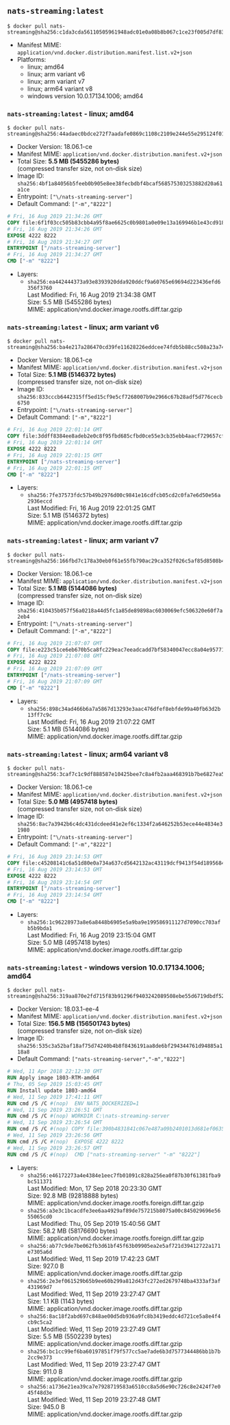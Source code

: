 ## `nats-streaming:latest`

```console
$ docker pull nats-streaming@sha256:c1da3cda56110505961948adc01e0a08b8b067c1ce23f005d7df83036d16e529
```

-	Manifest MIME: `application/vnd.docker.distribution.manifest.list.v2+json`
-	Platforms:
	-	linux; amd64
	-	linux; arm variant v6
	-	linux; arm variant v7
	-	linux; arm64 variant v8
	-	windows version 10.0.17134.1006; amd64

### `nats-streaming:latest` - linux; amd64

```console
$ docker pull nats-streaming@sha256:44adaec0bdce272f7aadafe0869c1108c2109e244e55e295124f01bf438822b9
```

-	Docker Version: 18.06.1-ce
-	Manifest MIME: `application/vnd.docker.distribution.manifest.v2+json`
-	Total Size: **5.5 MB (5455286 bytes)**  
	(compressed transfer size, not on-disk size)
-	Image ID: `sha256:4bf1a84056b5feeb0b905e8ee38fecbdbf4bcaf568575303253882d20a61a1ce`
-	Entrypoint: `["\/nats-streaming-server"]`
-	Default Command: `["-m","8222"]`

```dockerfile
# Fri, 16 Aug 2019 21:34:26 GMT
COPY file:6f1f03cc505b83cbb4a95f8ae6625c0b9801a0e09e13a169946b1e43cd91861c in /nats-streaming-server 
# Fri, 16 Aug 2019 21:34:26 GMT
EXPOSE 4222 8222
# Fri, 16 Aug 2019 21:34:27 GMT
ENTRYPOINT ["/nats-streaming-server"]
# Fri, 16 Aug 2019 21:34:27 GMT
CMD ["-m" "8222"]
```

-	Layers:
	-	`sha256:ea442444373a93e8393920dda920ddcf9a60765e69694d223436efd6356f3760`  
		Last Modified: Fri, 16 Aug 2019 21:34:38 GMT  
		Size: 5.5 MB (5455286 bytes)  
		MIME: application/vnd.docker.image.rootfs.diff.tar.gzip

### `nats-streaming:latest` - linux; arm variant v6

```console
$ docker pull nats-streaming@sha256:ba4e217a286470cd39fe11628226eddcee74fdb5b88cc508a23a74d0c2993978
```

-	Docker Version: 18.06.1-ce
-	Manifest MIME: `application/vnd.docker.distribution.manifest.v2+json`
-	Total Size: **5.1 MB (5146372 bytes)**  
	(compressed transfer size, not on-disk size)
-	Image ID: `sha256:833cccb6442315ff5ed15cf9e5cf7268007b9e2966c67b28adf5d776cecb6750`
-	Entrypoint: `["\/nats-streaming-server"]`
-	Default Command: `["-m","8222"]`

```dockerfile
# Fri, 16 Aug 2019 22:01:14 GMT
COPY file:3ddff8384ee8adeb2e0c8f95fbd685cfbd0ce55e3cb35ebb4aacf729657cfacc in /nats-streaming-server 
# Fri, 16 Aug 2019 22:01:14 GMT
EXPOSE 4222 8222
# Fri, 16 Aug 2019 22:01:15 GMT
ENTRYPOINT ["/nats-streaming-server"]
# Fri, 16 Aug 2019 22:01:15 GMT
CMD ["-m" "8222"]
```

-	Layers:
	-	`sha256:7fe37573fdc57b49b2976d00c9841e16cdfcb05cd2c0fa7e6d50e56a2936eccd`  
		Last Modified: Fri, 16 Aug 2019 22:01:25 GMT  
		Size: 5.1 MB (5146372 bytes)  
		MIME: application/vnd.docker.image.rootfs.diff.tar.gzip

### `nats-streaming:latest` - linux; arm variant v7

```console
$ docker pull nats-streaming@sha256:166fbd7c178a30eb0f61e55fb790ac29ca352f026c5af85d8508b472334092f8
```

-	Docker Version: 18.06.1-ce
-	Manifest MIME: `application/vnd.docker.distribution.manifest.v2+json`
-	Total Size: **5.1 MB (5144086 bytes)**  
	(compressed transfer size, not on-disk size)
-	Image ID: `sha256:410435b057f56a0218a44d5fc1a85de89898ac6030069efc506320e60f7a2eb4`
-	Entrypoint: `["\/nats-streaming-server"]`
-	Default Command: `["-m","8222"]`

```dockerfile
# Fri, 16 Aug 2019 21:07:07 GMT
COPY file:e223c51ce6eb670b5ca8fc229eac7eeadcadd7bf58340047ecc8a04e95771f68 in /nats-streaming-server 
# Fri, 16 Aug 2019 21:07:08 GMT
EXPOSE 4222 8222
# Fri, 16 Aug 2019 21:07:09 GMT
ENTRYPOINT ["/nats-streaming-server"]
# Fri, 16 Aug 2019 21:07:09 GMT
CMD ["-m" "8222"]
```

-	Layers:
	-	`sha256:898c34ad466b6a7a5867d13293e3aac476dfef8ebfde99a40fb63d2b13ff7c9c`  
		Last Modified: Fri, 16 Aug 2019 21:07:22 GMT  
		Size: 5.1 MB (5144086 bytes)  
		MIME: application/vnd.docker.image.rootfs.diff.tar.gzip

### `nats-streaming:latest` - linux; arm64 variant v8

```console
$ docker pull nats-streaming@sha256:3caf7c1c9df888587e10425bee7c8a4fb2aaa468391b7be6827ea51cf592fa57
```

-	Docker Version: 18.06.1-ce
-	Manifest MIME: `application/vnd.docker.distribution.manifest.v2+json`
-	Total Size: **5.0 MB (4957418 bytes)**  
	(compressed transfer size, not on-disk size)
-	Image ID: `sha256:8ac7a3942b6c4dc431dcdeed41e2ef6c1334f2a646252b53ece44e4834e31980`
-	Entrypoint: `["\/nats-streaming-server"]`
-	Default Command: `["-m","8222"]`

```dockerfile
# Fri, 16 Aug 2019 23:14:53 GMT
COPY file:c45208141c6a51d80e0a734a637cd5642132ac43119dcf9413f54d18956847a4 in /nats-streaming-server 
# Fri, 16 Aug 2019 23:14:53 GMT
EXPOSE 4222 8222
# Fri, 16 Aug 2019 23:14:54 GMT
ENTRYPOINT ["/nats-streaming-server"]
# Fri, 16 Aug 2019 23:14:54 GMT
CMD ["-m" "8222"]
```

-	Layers:
	-	`sha256:1c96228973a8e6a8448b6905e5a9ba9e199586911127d7090cc703afb5b9bda1`  
		Last Modified: Fri, 16 Aug 2019 23:15:04 GMT  
		Size: 5.0 MB (4957418 bytes)  
		MIME: application/vnd.docker.image.rootfs.diff.tar.gzip

### `nats-streaming:latest` - windows version 10.0.17134.1006; amd64

```console
$ docker pull nats-streaming@sha256:319aa870e2fd715f83b91296f9403242089508ebe55d6719dbdf526c26d83fc9
```

-	Docker Version: 18.03.1-ee-4
-	Manifest MIME: `application/vnd.docker.distribution.manifest.v2+json`
-	Total Size: **156.5 MB (156501743 bytes)**  
	(compressed transfer size, not on-disk size)
-	Image ID: `sha256:535c3a52baf18af75d74240b4b8f8436191aa8de6bf294344761d94885a118a8`
-	Default Command: `["nats-streaming-server","-m","8222"]`

```dockerfile
# Wed, 11 Apr 2018 22:12:30 GMT
RUN Apply image 1803-RTM-amd64
# Thu, 05 Sep 2019 15:03:45 GMT
RUN Install update 1803-amd64
# Wed, 11 Sep 2019 17:41:11 GMT
RUN cmd /S /C #(nop)  ENV NATS_DOCKERIZED=1
# Wed, 11 Sep 2019 23:26:51 GMT
RUN cmd /S /C #(nop) WORKDIR C:\nats-streaming-server
# Wed, 11 Sep 2019 23:26:54 GMT
RUN cmd /S /C #(nop) COPY file:390b4831841c067e487a09b2401013d681ef0635b63e68c85b0bce37ceb5f786 in nats-streaming-server.exe 
# Wed, 11 Sep 2019 23:26:56 GMT
RUN cmd /S /C #(nop)  EXPOSE 4222 8222
# Wed, 11 Sep 2019 23:26:57 GMT
RUN cmd /S /C #(nop)  CMD ["nats-streaming-server" "-m" "8222"]
```

-	Layers:
	-	`sha256:e46172273a4e4384e1eec7fb01091c828a256ea0f87b30f61381fba9bc511371`  
		Last Modified: Mon, 17 Sep 2018 20:23:30 GMT  
		Size: 92.8 MB (92818888 bytes)  
		MIME: application/vnd.docker.image.rootfs.foreign.diff.tar.gzip
	-	`sha256:a3e3c1bcacdfe3ee6aa4929af89de757215b8075a00c845029696e5655065cd0`  
		Last Modified: Thu, 05 Sep 2019 15:40:56 GMT  
		Size: 58.2 MB (58176690 bytes)  
		MIME: application/vnd.docker.image.rootfs.foreign.diff.tar.gzip
	-	`sha256:ab77c9de7be062fb3d61bf45f63b09905ea2e5af721d39412722a171e7305a6d`  
		Last Modified: Wed, 11 Sep 2019 17:42:23 GMT  
		Size: 927.0 B  
		MIME: application/vnd.docker.image.rootfs.diff.tar.gzip
	-	`sha256:2e3ef061529b65b9ee60b299a812d43fc272ed2679748ba4333af3af431969d7`  
		Last Modified: Wed, 11 Sep 2019 23:27:47 GMT  
		Size: 1.1 KB (1143 bytes)  
		MIME: application/vnd.docker.image.rootfs.diff.tar.gzip
	-	`sha256:8ac18f2abd697c848ae00d5db936a9fc8b3419eddc4d721ce5a8e4f4cb9c5ca2`  
		Last Modified: Wed, 11 Sep 2019 23:27:49 GMT  
		Size: 5.5 MB (5502239 bytes)  
		MIME: application/vnd.docker.image.rootfs.diff.tar.gzip
	-	`sha256:bc1cc99ef6ba60197851f79f577cc5ae7ade6b3d7577344486bb1b7b2cc9e373`  
		Last Modified: Wed, 11 Sep 2019 23:27:47 GMT  
		Size: 911.0 B  
		MIME: application/vnd.docker.image.rootfs.diff.tar.gzip
	-	`sha256:a1736e21ea39ca7e7928719583a6510cc8a5d6e90c726c8e2424f7e045f48d3e`  
		Last Modified: Wed, 11 Sep 2019 23:27:48 GMT  
		Size: 945.0 B  
		MIME: application/vnd.docker.image.rootfs.diff.tar.gzip
